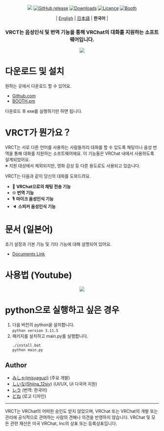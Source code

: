 <div align="center">

![](docs/vrct_logo.png)
[![GitHub release](https://img.shields.io/github/v/release/misyaguziya/VRCT.svg)](https://github.com/misyaguziya/VRCT/releases)
[![Downloads](https://img.shields.io/github/downloads/misyaguziya/VRCT/total)](https://github.com/misyaguziya/VRCT/releases)
[![Licence](https://img.shields.io/github/license/misyaguziya/VRCT)](https://github.com/misyaguziya/VRCT/blob/master/LICENSE)
[![Booth](https://img.shields.io/badge/Store-Booth.pm-red)](https://misyaguziya.booth.pm/items/5155325)

| [English](./README.md) | [日本語](./README.jp.md) | **한국어** |

<h3>
VRCT는 음성인식 및 번역 기능을 통해 VRChat의 대화를 지원하는 소프트웨어입니다.
</h3>

![](docs/main_window.png)

<div align="left">

# 다운로드 및 설치
원하는 곳에서 다운로드 할 수 있어요.
- [Github.com](https://github.com/misyaguziya/VRCT/releases/)
- [BOOTH.pm](https://misyaguziya.booth.pm/items/5155325)

다운로드 후 exe를 실행하기만 하면 됩니다.

# VRCT가 뭔가요？
VRCT는 서로 다른 언어를 사용하는 사람들끼리 대화를 할 수 있도록 채팅이나 음성 번역을 통해 대화를 지원하는 소프트웨어에요.
이 기능들은 VRChat 내에서 사용하도록 설계되었어요.  
※ 지원 대상에서 제외되지만, 영화 감상 등 다른 용도로도 사용되고 있습니다.

VRCT는 다음과 같이 당신의 대화를 도와드려요.
- 💬 **VRChat으로의 채팅 전송 기능**
- 🌐 **번역 기능**
- 🎙 **마이크 음성인식 기능**
- 🔈 **스피커 음성인식 기능**

# 문서 (일본어)
초기 설정과 기본 기능 및 기타 기능에 대해 설명되어 있어요.
- [Documents Link](https://mzsoftware.notion.site/VRCT-Documents-be79b7a165f64442ad8f326d86c22246?pvs=4)

# 사용법 (Youtube)
<div align="center">

[![](https://img.youtube.com/vi/rUTad037n8Q/0.jpg)](https://www.youtube.com/watch?v=rUTad037n8Q)

<div align="left">

# python으로 실행하고 싶은 경우
1. 다음 버전의 python을 설치합니다.  
    `python version 3.11.5`
2. 패키지를 설치하고 main.py를 실행합니다.  
    ```bash
    ./install.bat
    python main.py
    ```

## Author
- [みしゃ(misyaguzi)](https://github.com/misyaguziya) (주요 개발)
- [しいな(Shiina_12siy)](https://twitter.com/Shiina_12siy) (UI/UX, UI 다국어 지원)
- [レラ](https://github.com/soumt-r) (번역: 한국어)
- [どね](https://twitter.com/done_vrc) (로고 디자인)

---

VRCT는 VRChat의 어떠한 승인도 받지 않았으며, VRChat 또는 VRChat의 개발 또는 관리에 공식적으로 관여하는 사람의 견해나 의견을 반영하지 않습니다. VRChat 및 모든 관련 재산은 미국 VRChat, Inc의 상표 또는 등록상표입니다.
